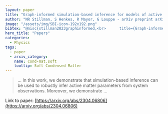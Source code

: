 ```yaml
---
layout: paper
title: "Graph-informed simulation-based inference for models of active matter"
author: "NR Stillman, S Henkes, R Mayor, G Louppe - arXiv preprint arXiv …, 2023 - arxiv.org"
image: "/assets/img/SBI-icon-192x192.png"
bibtex: "@misc{stillman2023graphinformed,<br>      title={Graph-informed simulation-based inference for models of active matter}, <br>      author={Namid R. Stillman and Silke Henkes and Roberto Mayor and Gilles Louppe},<br>      year={2023},<br>      eprint={2304.06806},<br>      archivePrefix={arXiv},<br>      primaryClass={cond-mat.soft}<br>}"
hero_title: "Papers"
categories:
  - Physics
tags:
  - paper
  - arxiv_category:
    name: cond-mat.soft
    tooltip: Soft Condensed Matter
---
```

>… In this work, we demonstrate that simulation-based inference can be used to robustly infer active matter parameters from system observations. Moreover, we demonstrate …

Link to paper: [https://arxiv.org/abs/2304.06806](https://arxiv.org/abs/2304.06806)


